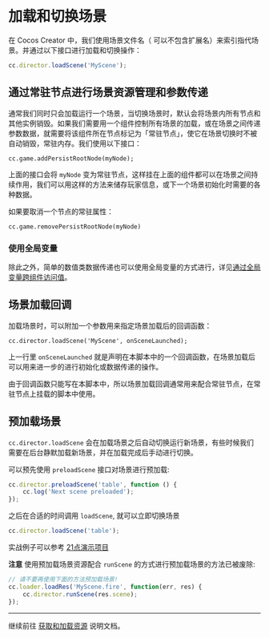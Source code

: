 # 加载和切换场景

在 Cocos Creator 中，我们使用场景文件名（ 可以不包含扩展名）来索引指代场景。并通过以下接口进行加载和切换操作：

```js
cc.director.loadScene('MyScene');
```

## 通过常驻节点进行场景资源管理和参数传递

通常我们同时只会加载运行一个场景，当切换场景时，默认会将场景内所有节点和其他实例销毁。如果我们需要用一个组件控制所有场景的加载，或在场景之间传递参数数据，就需要将该组件所在节点标记为「常驻节点」，使它在场景切换时不被自动销毁，常驻内存。我们使用以下接口：

`cc.game.addPersistRootNode(myNode);`

上面的接口会将 `myNode` 变为常驻节点，这样挂在上面的组件都可以在场景之间持续作用，我们可以用这样的方法来储存玩家信息，或下一个场景初始化时需要的各种数据。

如果要取消一个节点的常驻属性：

`cc.game.removePersistRootNode(myNode)`

### 使用全局变量

除此之外，简单的数值类数据传递也可以使用全局变量的方式进行，详见[通过全局变量跨组件访问值](access-node-component.md#--9)。


## 场景加载回调

加载场景时，可以附加一个参数用来指定场景加载后的回调函数：

`cc.director.loadScene('MyScene', onSceneLaunched);`

上一行里 `onSceneLaunched` 就是声明在本脚本中的一个回调函数，在场景加载后可以用来进一步的进行初始化或数据传递的操作。

由于回调函数只能写在本脚本中，所以场景加载回调通常用来配合常驻节点，在常驻节点上挂载的脚本中使用。

## 预加载场景

`cc.director.loadScene` 会在加载场景之后自动切换运行新场景，有些时候我们需要在后台静默加载新场景，并在加载完成后手动进行切换。

可以预先使用 `preloadScene` 接口对场景进行预加载:

```js
cc.director.preloadScene('table', function () {
    cc.log('Next scene preloaded');
});
```

之后在合适的时间调用 `loadScene`, 就可以立即切换场景

```js
cc.director.loadScene('table');
```

实战例子可以参考 [21点演示项目](https://github.com/cocos-creator/tutorial-blackjack/blob/master/assets/scripts/Menu.js#L12-L14)

**注意** 使用预加载场景资源配合 `runScene` 的方式进行预加载场景的方法已被废除:

```js
// 请不要再使用下面的方法预加载场景!
cc.loader.loadRes('MyScene.fire', function(err, res) {
    cc.director.runScene(res.scene); 
});
```


---

继续前往 [获取和加载资源](load-assets.md) 说明文档。